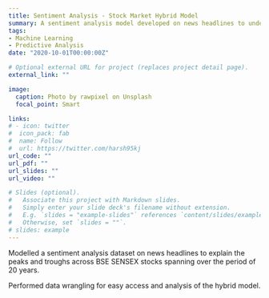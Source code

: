 ```yaml
---
title: Sentiment Analysis - Stock Market Hybrid Model
summary: A sentiment analysis model developed on news headlines to understand stock market trends for BSE for 20 years.
tags:
- Machine Learning
- Predictive Analysis
date: "2020-10-01T00:00:00Z"

# Optional external URL for project (replaces project detail page).
external_link: ""

image:
  caption: Photo by rawpixel on Unsplash
  focal_point: Smart

links:
# - icon: twitter
#  icon_pack: fab
#  name: Follow
#  url: https://twitter.com/harsh95kj
url_code: ""
url_pdf: ""
url_slides: ""
url_video: ""

# Slides (optional).
#   Associate this project with Markdown slides.
#   Simply enter your slide deck's filename without extension.
#   E.g. `slides = "example-slides"` references `content/slides/example-slides.md`.
#   Otherwise, set `slides = ""`.
# slides: example
---
```


Modelled a sentiment analysis dataset on news headlines to explain the peaks and troughs across BSE SENSEX stocks spanning over the period of 20 years.

Performed data wrangling for easy access and analysis of the hybrid model.
